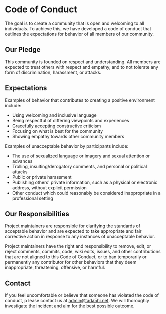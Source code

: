 # Code of Conduct
The goal is to create a community that is open and welcoming to all individuals. 
To achieve this, we have developed a code of conduct that outlines the expectations for behavior of all members of our community.

## Our Pledge
This community is founded on respect and understanding.
All members are expected to treat others with respect and empathy, and to not tolerate any form of discrimination, 
harassment, or attacks.

## Expectations
Examples of behavior that contributes to creating a positive environment include:

- Using welcoming and inclusive language
- Being respectful of differing viewpoints and experiences
- Gracefully accepting constructive criticism
- Focusing on what is best for the community
- Showing empathy towards other community members 

Examples of unacceptable behavior by participants include:

- The use of sexualized language or imagery and sexual attention or advances
- Trolling, insulting/derogatory comments, and personal or political attacks
- Public or private harassment
- Publishing others' private information, such as a physical or electronic address, without explicit permission
- Other conduct which could reasonably be considered inappropriate in a professional setting

## Our Responsibilities
Project maintainers are responsible for clarifying the standards of acceptable behavior and are expected to take appropriate
and fair corrective action in response to any instances of unacceptable behavior.

Project maintainers have the right and responsibility to remove, edit, or reject comments, commits, code, wiki edits, 
issues, and other contributions that are not aligned to this Code of Conduct, or to ban temporarily 
or permanently any contributor for other behaviors that they deem inappropriate, threatening, offensive, or harmful.

## Contact
If you feel uncomfortable or believe that someone has violated the code of conduct, p
lease contact us at [admin@tada5hi.net](mailto:admin@tada5hi.net). 
We will thoroughly investigate the incident and aim for the best possible outcome.
